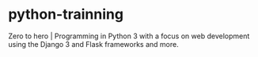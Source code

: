 # python-trainning

Zero to hero | Programming in Python 3 with a focus on web development using the Django 3 and Flask frameworks and more.
